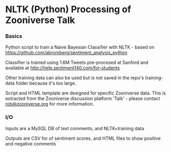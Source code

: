 # NLTK (Python) Processing of Zooniverse Talk

### Basics

Python script to train a Naive Bayesian Classifier with NLTK - based on https://github.com/abromberg/sentiment_analysis_python

Classifier is trained using 1.6M Tweets pre-procesed at Sanford and available at http://help.sentiment140.com/for-students

Other training data can also be used but is not saved in the repo's training-data folder because it's too large.

Script and HTML template are designed for specific Zooniverse data.
This is extracted from the Zooniverse discussion platform 'Talk' - please contact rob@zooniverse.org for more information.

### I/O

Inputs are a MySQL DB of text comments, and NLTK+training data

Outputs are CSV for of sentiment scores, and HTML files to show positive and negative comments
